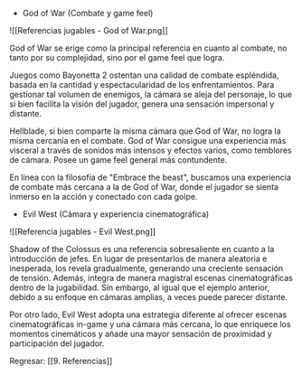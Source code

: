 
- God of War (Combate y game feel)

![[Referencias jugables - God of War.png]]

God of War se erige como la principal referencia en cuanto al combate, no tanto por su complejidad, sino por el game feel que logra.

Juegos como Bayonetta 2 ostentan una calidad de combate espléndida, basada en la cantidad y espectacularidad de los enfrentamientos. Para gestionar tal volumen de enemigos, la cámara se aleja del personaje, lo que si bien facilita la visión del jugador, genera una sensación impersonal y distante.

Hellblade, si bien comparte la misma cámara que God of War, no logra la misma cercanía en el combate. God of War consigue una experiencia más visceral a través de sonidos más intensos y efectos varios, como temblores de cámara. Posee un game feel general más contundente.

En línea con la filosofía de "Embrace the beast", buscamos una experiencia de combate más cercana a la de God of War, donde el jugador se sienta inmerso en la acción y conectado con cada golpe.

- Evil West (Cámara y experiencia cinematográfica)

![[Referencia jugables - Evil West.png]]

Shadow of the Colossus es una referencia sobresaliente en cuanto a la introducción de jefes. En lugar de presentarlos de manera aleatoria e inesperada, los revela gradualmente, generando una creciente sensación de tensión. Además, integra de manera magistral escenas cinematográficas dentro de la jugabilidad. Sin embargo, al igual que el ejemplo anterior, debido a su enfoque en cámaras amplias, a veces puede parecer distante.

Por otro lado, Evil West adopta una estrategia diferente al ofrecer escenas cinematográficas in-game y una cámara más cercana, lo que enriquece los momentos cinemáticos y añade una mayor sensación de proximidad y participación del jugador.



Regresar: [[9. Referencias]]

